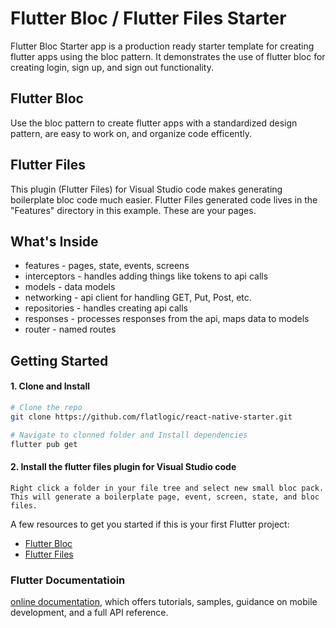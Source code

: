 # Flutter Bloc / Flutter Files Starter

Flutter Bloc Starter app is a production ready starter template for creating flutter apps using the bloc pattern.
It demonstrates the use of flutter bloc for creating login, sign up, and sign out functionality.

## Flutter Bloc
Use the bloc pattern to create flutter apps with a standardized design pattern, are easy to work on, and organize code efficently.

## Flutter Files
This plugin (Flutter Files) for Visual Studio code makes generating boilerplate bloc code much easier. Flutter Files generated code lives in the "Features" directory in this example. These are your pages.

## What's Inside
- features - pages, state, events, screens
- interceptors - handles adding things like tokens to api calls
- models - data models
- networking - api client for handling GET, Put, Post, etc.
- repositories - handles creating api calls
- responses - processes responses from the api, maps data to models
- router - named routes

## Getting Started

#### 1. Clone and Install

```bash
# Clone the repo
git clone https://github.com/flatlogic/react-native-starter.git

# Navigate to clonned folder and Install dependencies
flutter pub get
```

#### 2. Install the flutter files plugin for Visual Studio code
````
Right click a folder in your file tree and select new small bloc pack. This will generate a boilerplate page, event, screen, state, and bloc files.
````

A few resources to get you started if this is your first Flutter project:

- [Flutter Bloc](https://github.com/felangel/bloc/tree/master/packages/flutter_bloc)
- [Flutter Files](https://github.com/Gorniv/vscode-flutter-files)

### Flutter Documentatioin
[online documentation](https://flutter.dev/docs), which offers tutorials,
samples, guidance on mobile development, and a full API reference.
